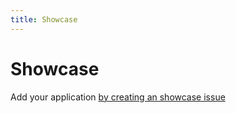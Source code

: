 ```yaml
---
title: Showcase
---
```


# Showcase

Add your application [by creating an showcase issue](https://github.com/svbutko/react-native-template-strong/issues/new?assignees=svbutko&labels=showcase&template=showcase-addition.md&title=%5BSHOWCASE%5D)
